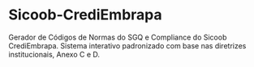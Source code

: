 # Sicoob-CrediEmbrapa
Gerador de Códigos de Normas do SGQ e Compliance do Sicoob CrediEmbrapa. Sistema interativo padronizado com base nas diretrizes institucionais, Anexo C e D.
